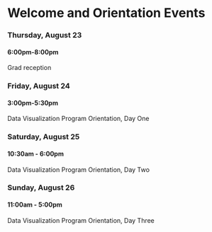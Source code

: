 # Welcome and Orientation Events

### Thursday, August 23
#### 6:00pm-8:00pm

Grad reception

### Friday, August 24

#### 3:00pm-5:30pm

Data Visualization Program Orientation, Day One

### Saturday, August 25

#### 10:30am - 6:00pm
Data Visualization Program Orientation, Day Two  

### Sunday, August 26

#### 11:00am - 5:00pm

Data Visualization Program Orientation, Day Three  
